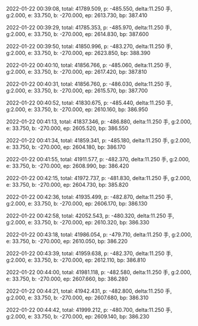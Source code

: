 2022-01-22 00:39:08, total: 41789.509, p: -485.550, delta:11.250 手, g:2.000, e: 33.750, b: -270.000, ep: 2613.730, bp: 387.410

2022-01-22 00:39:29, total: 41785.353, p: -485.970, delta:11.250 手, g:2.000, e: 33.750, b: -270.000, ep: 2614.830, bp: 387.600

2022-01-22 00:39:50, total: 41850.996, p: -483.270, delta:11.250 手, g:2.000, e: 33.750, b: -270.000, ep: 2623.850, bp: 388.390

2022-01-22 00:40:10, total: 41856.766, p: -485.060, delta:11.250 手, g:2.000, e: 33.750, b: -270.000, ep: 2617.420, bp: 387.810

2022-01-22 00:40:31, total: 41856.760, p: -486.030, delta:11.250 手, g:2.000, e: 33.750, b: -270.000, ep: 2615.570, bp: 387.700

2022-01-22 00:40:52, total: 41830.675, p: -485.440, delta:11.250 手, g:2.000, e: 33.750, b: -270.000, ep: 2610.160, bp: 386.950

2022-01-22 00:41:13, total: 41837.346, p: -486.880, delta:11.250 手, g:2.000, e: 33.750, b: -270.000, ep: 2605.520, bp: 386.550

2022-01-22 00:41:34, total: 41859.341, p: -485.180, delta:11.250 手, g:2.000, e: 33.750, b: -270.000, ep: 2604.180, bp: 386.170

2022-01-22 00:41:55, total: 41911.577, p: -482.370, delta:11.250 手, g:2.000, e: 33.750, b: -270.000, ep: 2608.990, bp: 386.420

2022-01-22 00:42:15, total: 41972.737, p: -481.830, delta:11.250 手, g:2.000, e: 33.750, b: -270.000, ep: 2604.730, bp: 385.820

2022-01-22 00:42:36, total: 41935.499, p: -482.870, delta:11.250 手, g:2.000, e: 33.750, b: -270.000, ep: 2606.170, bp: 386.130

2022-01-22 00:42:58, total: 42052.543, p: -480.320, delta:11.250 手, g:2.000, e: 33.750, b: -270.000, ep: 2610.320, bp: 386.330

2022-01-22 00:43:18, total: 41986.054, p: -479.710, delta:11.250 手, g:2.000, e: 33.750, b: -270.000, ep: 2610.050, bp: 386.220

2022-01-22 00:43:39, total: 41959.638, p: -482.370, delta:11.250 手, g:2.000, e: 33.750, b: -270.000, ep: 2612.110, bp: 386.810

2022-01-22 00:44:00, total: 41981.118, p: -482.580, delta:11.250 手, g:2.000, e: 33.750, b: -270.000, ep: 2607.660, bp: 386.280

2022-01-22 00:44:21, total: 41942.431, p: -482.800, delta:11.250 手, g:2.000, e: 33.750, b: -270.000, ep: 2607.680, bp: 386.310

2022-01-22 00:44:42, total: 41999.212, p: -480.700, delta:11.250 手, g:2.000, e: 33.750, b: -270.000, ep: 2609.140, bp: 386.230